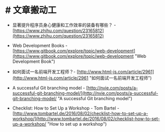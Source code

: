 # \# 文章搬动工

* 显著提升程序员身心健康和工作效率的装备有哪些？ - [https://www.zhihu.com/question/23165812](https://www.zhihu.com/question/23165812)

* Web Development Books - [https://www.gitbook.com/explore/topic/web-development](https://www.gitbook.com/explore/topic/web-development "Web Development Book")

* 如何面试一名前端开发工程师？- [http://www.html-js.com/article/2961](http://www.html-js.com/article/2961 "如何面试一名前端开发工程师")

* A successful Git branching model - [http://nvie.com/posts/a-successful-git-branching-model/](http://nvie.com/posts/a-successful-git-branching-model/ "A successful Git branching model")

* Checklist: How to Set Up a Workshop - Tom Bartel - [http://www.tombartel.de/2016/08/02/checklist-how-to-set-up-a-workshop/](http://www.tombartel.de/2016/08/02/checklist-how-to-set-up-a-workshop/ "How to set up a workshop")



